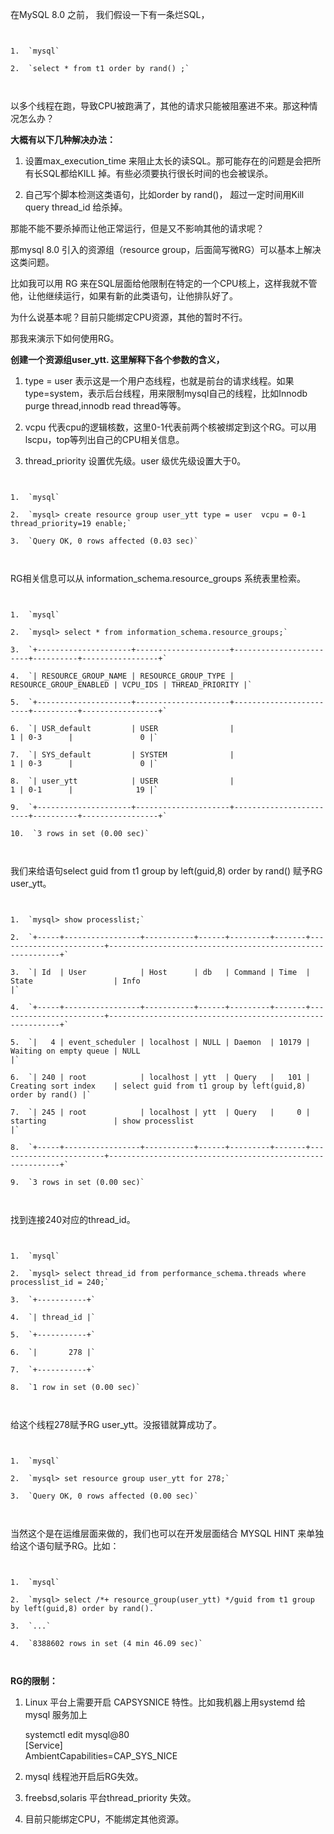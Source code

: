 在MySQL 8.0 之前， 我们假设一下有一条烂SQL，

```


1.  `mysql`
    
2.  `select * from t1 order by rand() ;`
    


```

以多个线程在跑，导致CPU被跑满了，其他的请求只能被阻塞进不来。那这种情况怎么办？ 

**大概有以下几种解决办法：** 

1.  设置max_execution_time 来阻止太长的读SQL。那可能存在的问题是会把所有长SQL都给KILL 掉。有些必须要执行很长时间的也会被误杀。
    
2.  自己写个脚本检测这类语句，比如order by rand()， 超过一定时间用Kill query thread_id 给杀掉。
    

那能不能不要杀掉而让他正常运行，但是又不影响其他的请求呢？

那mysql 8.0 引入的资源组（resource group，后面简写微RG）可以基本上解决这类问题。

比如我可以用 RG 来在SQL层面给他限制在特定的一个CPU核上，这样我就不管他，让他继续运行，如果有新的此类语句，让他排队好了。

为什么说基本呢？目前只能绑定CPU资源，其他的暂时不行。

那我来演示下如何使用RG。

**创建一个资源组user_ytt. 这里解释下各个参数的含义，**

1.  type = user 表示这是一个用户态线程，也就是前台的请求线程。如果type=system，表示后台线程，用来限制mysql自己的线程，比如Innodb purge thread,innodb read thread等等。
    
2.  vcpu 代表cpu的逻辑核数，这里0-1代表前两个核被绑定到这个RG。可以用lscpu，top等列出自己的CPU相关信息。
    
3.  thread_priority 设置优先级。user 级优先级设置大于0。
    

```


1.  `mysql`
    
2.  `mysql> create resource group user_ytt type = user  vcpu = 0-1 thread_priority=19 enable;`
    
3.  `Query OK, 0 rows affected (0.03 sec)`
    


```

RG相关信息可以从 information_schema.resource_groups 系统表里检索。

```


1.  `mysql`
    
2.  `mysql> select * from information_schema.resource_groups;`
    
3.  `+---------------------+---------------------+------------------------+----------+-----------------+`
    
4.  `| RESOURCE_GROUP_NAME | RESOURCE_GROUP_TYPE | RESOURCE_GROUP_ENABLED | VCPU_IDS | THREAD_PRIORITY |`
    
5.  `+---------------------+---------------------+------------------------+----------+-----------------+`
    
6.  `| USR_default         | USER                |                      1 | 0-3      |               0 |`
    
7.  `| SYS_default         | SYSTEM              |                      1 | 0-3      |               0 |`
    
8.  `| user_ytt            | USER                |                      1 | 0-1      |              19 |`
    
9.  `+---------------------+---------------------+------------------------+----------+-----------------+`
    
10.  `3 rows in set (0.00 sec)`
    


```

我们来给语句select guid from t1 group by left(guid,8) order by rand() 赋予RG user_ytt。

```


1.  `mysql> show processlist;`
    
2.  `+-----+-----------------+-----------+------+---------+-------+------------------------+-----------------------------------------------------------+`
    
3.  `| Id  | User            | Host      | db   | Command | Time  | State                  | Info                                                      |`
    
4.  `+-----+-----------------+-----------+------+---------+-------+------------------------+-----------------------------------------------------------+`
    
5.  `|   4 | event_scheduler | localhost | NULL | Daemon  | 10179 | Waiting on empty queue | NULL                                                      |`
    
6.  `| 240 | root            | localhost | ytt  | Query   |   101 | Creating sort index    | select guid from t1 group by left(guid,8) order by rand() |`
    
7.  `| 245 | root            | localhost | ytt  | Query   |     0 | starting               | show processlist                                          |`
    
8.  `+-----+-----------------+-----------+------+---------+-------+------------------------+-----------------------------------------------------------+`
    
9.  `3 rows in set (0.00 sec)`
    


```

找到连接240对应的thread_id。

```


1.  `mysql`
    
2.  `mysql> select thread_id from performance_schema.threads where processlist_id = 240;`
    
3.  `+-----------+`
    
4.  `| thread_id |`
    
5.  `+-----------+`
    
6.  `|       278 |`
    
7.  `+-----------+`
    
8.  `1 row in set (0.00 sec)`
    


```

给这个线程278赋予RG user_ytt。没报错就算成功了。

```


1.  `mysql`
    
2.  `mysql> set resource group user_ytt for 278;`
    
3.  `Query OK, 0 rows affected (0.00 sec)`
    


```

当然这个是在运维层面来做的，我们也可以在开发层面结合 MYSQL HINT 来单独给这个语句赋予RG。比如：

```


1.  `mysql`
    
2.  `mysql> select /*+ resource_group(user_ytt) */guid from t1 group by left(guid,8) order by rand().`
    
3.  `...`
    
4.  `8388602 rows in set (4 min 46.09 sec)`
    


```

**RG的限制：** 

1.  Linux 平台上需要开启 CAPSYSNICE 特性。比如我机器上用systemd 给mysql 服务加上
    
    systemctl edit mysql@80   
    [Service]   
    AmbientCapabilities=CAP_SYS_NICE
    
2.  mysql 线程池开启后RG失效。
    
3.  freebsd,solaris 平台thread_priority 失效。
    
4.  目前只能绑定CPU，不能绑定其他资源。
    